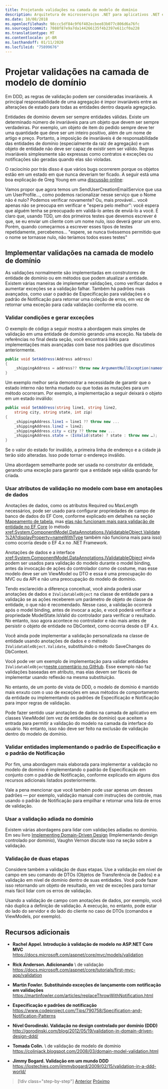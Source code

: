 ```yaml
---
title: Projetando validações na camada de modelo de domínio
description: Arquitetura de microsserviços .NET para aplicativos .NET em contêineres | Compreenda conceitos-chave de validações de modelo de domínio.
ms.date: 10/08/2018
ms.openlocfilehash: 98ccc5df84c9f6f402ecbee83b077c806d6a76fc
ms.sourcegitcommit: 7088f87e9a7da144266135f4b2397e611cf0a228
ms.translationtype: MT
ms.contentlocale: pt-BR
ms.lasthandoff: 01/11/2020
ms.locfileid: "75899676"
---
```

# <a name="design-validations-in-the-domain-model-layer"></a>Projetar validações na camada de modelo de domínio

Em DDD, as regras de validação podem ser consideradas invariáveis. A principal responsabilidade de uma agregação é impor invariáveis entre as alterações de estado para todas as entidades dentro daquela agregação.

Entidades de domínio devem ser sempre entidades válidas. Existe um determinado número de invariáveis para um objeto que devem ser sempre verdadeiras. Por exemplo, um objeto de item do pedido sempre deve ter uma quantidade que deve ser um inteiro positivo, além de um nome de artigo e preço. Portanto, a imposição de invariáveis é de responsabilidade das entidades de domínio (especialmente da raiz de agregação) e um objeto de entidade não deve ser capaz de existir sem ser válido. Regras invariáveis simplesmente são expressas como contratos e exceções ou notificações são geradas quando elas são violadas.

O raciocínio por trás disso é que vários bugs ocorrerem porque os objetos estão em um estado em que nunca deveriam ter ficado. A seguir está uma boa explicação de Greg Young em uma [discussão online](https://jeffreypalermo.com/2009/05/the-fallacy-of-the-always-valid-entity/):

Vamos propor que agora temos um SendUserCreationEmailService que usa um UserProfile..., como podemos racionalizar nesse serviço que o Nome não é nulo? Podemos verificar novamente? Ou, mais provável… você apenas não se preocupa em verificar e "espera pelo melhor": você espera que alguém tenha se preocupado em validá-lo antes de enviá-lo a você. É claro que, usando TDD, um dos primeiros testes que devemos escrever é que, se eu enviar um cliente com um nome nulo, isso deverá gerar um erro. Porém, quando começarmos a escrever esses tipos de testes repetidamente, percebemos… "espere, se nunca tivéssemos permitido que o nome se tornasse nulo, não teríamos todos esses testes"

## <a name="implement-validations-in-the-domain-model-layer"></a>Implementar validações na camada de modelo de domínio

As validações normalmente são implementadas em construtores de entidade de domínio ou em métodos que podem atualizar a entidade. Existem várias maneiras de implementar validações, como verificar dados e aumentar exceções se a validação falhar. Também há padrões mais avançados, como usar o padrão de Especificação para validações e o padrão de Notificação para retornar uma coleção de erros, em vez de retornar uma exceção para cada validação conforme ela ocorre.

### <a name="validate-conditions-and-throw-exceptions"></a>Validar condições e gerar exceções

O exemplo de código a seguir mostra a abordagem mais simples de validação em uma entidade de domínio gerando uma exceção. Na tabela de referências no final desta seção, você encontrará links para implementações mais avançadas com base nos padrões que discutimos anteriormente.

```csharp
public void SetAddress(Address address)
{
    _shippingAddress = address?? throw new ArgumentNullException(nameof(address));
}
```

Um exemplo melhor seria demonstrar a necessidade de garantir que o estado interno não tenha mudado ou que todas as mutações para um método ocorreram. Por exemplo, a implementação a seguir deixará o objeto em um estado inválido:

```csharp
public void SetAddress(string line1, string line2,
    string city, string state, int zip)
{
    _shippingAddress.line1 = line1 ?? throw new ...
    _shippingAddress.line2 = line2;
    _shippingAddress.city = city ?? throw new ...
    _shippingAddress.state = (IsValid(state) ? state : throw new …);
}
```

Se o valor do estado for inválido, a primeira linha de endereço e a cidade já terão sido alteradas. Isso pode tornar o endereço inválido.

Uma abordagem semelhante pode ser usada no construtor da entidade, gerando uma exceção para garantir que a entidade seja válida quando for criada.

### <a name="use-validation-attributes-in-the-model-based-on-data-annotations"></a>Usar atributos de validação no modelo com base em anotações de dados

Anotações de dados, como os atributos Required ou MaxLength necessários, pode ser usado para configurar propriedades de campo de banco de dados do EF Core, conforme explicado em detalhes na seção [Mapeamento de tabela](infrastructure-persistence-layer-implemenation-entity-framework-core.md#table-mapping), mas [elas não funcionam mais para validação de entidade no EF Core](https://github.com/dotnet/efcore/issues/3680) (o método <xref:System.ComponentModel.DataAnnotations.IValidatableObject.Validate%2A?displayProperty=nameWithType> também não funciona mais para isso) como ocorria desde o EF 4.x no .NET Framework.

Anotações de dados e a interface <xref:System.ComponentModel.DataAnnotations.IValidatableObject> ainda podem ser usados para validação do modelo durante o model binding, antes da invocação de ações do controlador como de costume, mas esse modelo deve ser um ViewModel ou DTO e essa é uma preocupação do MVC ou da API e não uma preocupação do modelo de domínio.

Tendo esclarecido a diferença conceitual, você ainda poderá usar anotações de dados e `IValidatableObject` na classe de entidade para a validação se as ações receberem um parâmetro de objeto de classe de entidade, o que não é recomendado. Nesse caso, a validação ocorrerá após o model binding, antes de invocar a ação, e você poderá verificar a propriedade ModelState.IsValid do controlador para verificar o resultado. No entanto, isso agora acontece no controlador e não mais antes de persistir o objeto de entidade no DbContext, como ocorria desde o EF 4.x.

Você ainda pode implementar a validação personalizada na classe de entidade usando anotações de dados e o método `IValidatableObject.Validate`, substituindo o método SaveChanges do DbContext.

Você pode ver um exemplo de implementação para validar entidades `IValidatableObject`[neste comentário no GitHub](https://github.com/dotnet/efcore/issues/3680#issuecomment-155502539). Esse exemplo não faz validações baseadas em atributo, mas elas devem ser fáceis de implementar usando reflexão na mesma substituição.

No entanto, de um ponto de vista de DDD, o modelo de domínio é mantido mais enxuto com o uso de exceções em seus métodos de comportamento da entidade ou implementando os padrões de Especificação e Notificação para impor regras de validação.

Pode fazer sentido usar anotações de dados na camada de aplicativo em classes ViewModel (em vez de entidades de domínio) que aceitem a entrada para permitir a validação do modelo na camada da interface do usuário. No entanto, isso não deve ser feito na exclusão de validação dentro do modelo de domínio.

### <a name="validate-entities-by-implementing-the-specification-pattern-and-the-notification-pattern"></a>Validar entidades implementando o padrão de Especificação e o padrão de Notificação

Por fim, uma abordagem mais elaborada para implementar a validação no modelo de domínio é implementando o padrão de Especificação em conjunto com o padrão de Notificação, conforme explicado em alguns dos recursos adicionais listados posteriormente.

Vale a pena mencionar que você também pode usar apenas um desses padrões — por exemplo, validação manual com instruções de controle, mas usando o padrão de Notificação para empilhar e retornar uma lista de erros de validação.

### <a name="use-deferred-validation-in-the-domain"></a>Usar a validação adiada no domínio

Existem várias abordagens para lidar com validações adiadas no domínio. Em seu livro [Implementing Domain-Driven Design](https://www.amazon.com/Implementing-Domain-Driven-Design-Vaughn-Vernon/dp/0321834577) (Implementando design controlado por domínio), Vaughn Vernon discute isso na seção sobre a validação.

### <a name="two-step-validation"></a>Validação de duas etapas

Considere também a validação de duas etapas. Use a validação em nível de campo em seu comando de DTOs (Objetos de Transferência de Dados) e a validação em nível de domínio dentro de suas entidades. Você pode fazer isso retornando um objeto de resultado, em vez de exceções para tornar mais fácil lidar com os erros de validação.

Usando a validação de campo com anotações de dados, por exemplo, você não duplica a definição de validação. A execução, no entanto, pode estar do lado do servidor e do lado do cliente no caso de DTOs (comandos e ViewModels, por exemplo).

## <a name="additional-resources"></a>Recursos adicionais

- **Rachel Appel. Introdução à validação de modelo no ASP.NET Core MVC** \
  <https://docs.microsoft.com/aspnet/core/mvc/models/validation>

- **Rick Anderson. Adicionando** \ de validação
  <https://docs.microsoft.com/aspnet/core/tutorials/first-mvc-app/validation>

- **Martin Fowler. Substituindo exceções de lançamento com notificação em validações** \
  <https://martinfowler.com/articles/replaceThrowWithNotification.html>

- **Especificação e padrões de notificação** \
  <https://www.codeproject.com/Tips/790758/Specification-and-Notification-Patterns>

- **Nível Gorodinski. Validação no design controlado por domínio (DDD)**  \
  <http://gorodinski.com/blog/2012/05/19/validation-in-domain-driven-design-ddd/>

- **Tomada Colin.**  \ de validação de modelo de domínio
  <https://colinjack.blogspot.com/2008/03/domain-model-validation.html>

- **Jimmy Bogard. Validação em um mundo DDD** \
  <https://lostechies.com/jimmybogard/2009/02/15/validation-in-a-ddd-world/>

> [!div class="step-by-step"]
> [Anterior](enumeration-classes-over-enum-types.md)
> [Próximo](client-side-validation.md)
